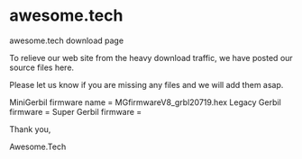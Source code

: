 # awesome.tech
awesome.tech download page

To relieve our web site from the heavy download traffic, we have posted our source files here.

Please let us know if you are missing any files and we will add them asap.

MiniGerbil firmware name = MGfirmwareV8_grbl20719.hex
Legacy Gerbil firmware =
Super Gerbil firmware =

Thank you,

Awesome.Tech
